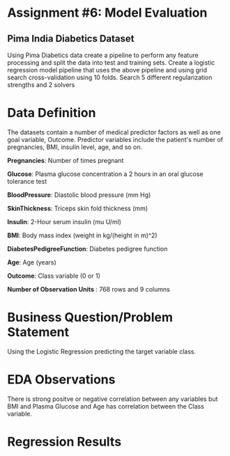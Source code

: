 # Assignment #6: Model Evaluation

## Pima India Diabetics Dataset

Using Pima Diabetics data create a pipeline to perform any feature processing and split the data into test and training sets. Create a logistic regression model pipeline that uses the above pipeline and using grid search cross-validation using 10 folds. Search 5 different regularization strengths and 2 solvers

# Data Definition
The datasets contain a number of medical predictor factors as well as one goal variable, Outcome. Predictor variables include the patient's number of pregnancies, BMI, insulin level, age, and so on.

**Pregnancies**: Number of times pregnant

**Glucose**: Plasma glucose concentration a 2 hours in an oral glucose tolerance test

**BloodPressure**: Diastolic blood pressure (mm Hg)

**SkinThickness**: Triceps skin fold thickness (mm)

**Insulin**: 2-Hour serum insulin (mu U/ml)

**BMI**: Body mass index (weight in kg/(height in m)^2)

**DiabetesPedigreeFunction**: Diabetes pedigree function

**Age**: Age (years)

**Outcome**: Class variable (0 or 1)

**Number of Observation Units** : 768 rows and 9 columns

# Business Question/Problem Statement

Using the Logistic Regression predicting the target variable class.

# EDA Observations
There is strong positve or negative correlation between any variables but BMI and Plasma Glucose and Age has correlation between the Class variable.

# Regression Results


